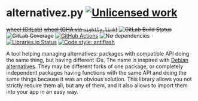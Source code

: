 alternativez.py [![Unlicensed work](https://raw.githubusercontent.com/unlicense/unlicense.org/master/static/favicon.png)](https://unlicense.org/)
================================
~~[wheel (GitLab)](https://gitlab.com/KOLANICH/alternativez.py/-/jobs/artifacts/master/raw/dist/alternativez-0.CI-py3-none-any.whl?job=build)~~
~~[wheel (GHA via `nightly.link`)](https://nightly.link/KOLANICH/alternativez.py/workflows/CI/master/alternativez-0.CI-py3-none-any.whl)~~
~~![GitLab Build Status](https://gitlab.com/KOLANICH/alternativez.py/badges/master/pipeline.svg)~~
~~![GitLab Coverage](https://gitlab.com/KOLANICH/alternativez.py/badges/master/coverage.svg)~~
[![GitHub Actions](https://github.com/KOLANICH-libs/alternativez.py/workflows/CI/badge.svg)](https://github.com/KOLANICH-libs/alternativez.py/actions/)
![N∅ dependencies](https://shields.io/badge/-N∅_Ъ_deps!-0F0)
[![Libraries.io Status](https://img.shields.io/librariesio/github/KOLANICH-libs/alternativez.py.svg)](https://libraries.io/github/KOLANICH-libs/alternativez.py)
[![Code style: antiflash](https://img.shields.io/badge/code%20style-antiflash-FFF.svg)](https://codeberg.org/KOLANICH-tools/antiflash.py)

A tool helping managing alternatives: packages with compatible API doing the same thing, but having different IDs. The name is inspired with [Debian alternatives](https://wiki.debian.org/DebianAlternatives). They may be different forks of one package, or completely independent packages having functions with the same API and doing the same things because it was an obvious solution. This library allows you not strictly require them all, but any of them, and it also allows to import them into your app in an easy way.

